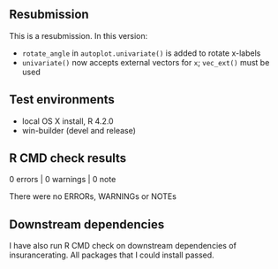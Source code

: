 ## Resubmission
This is a resubmission. In this version:

* `rotate_angle` in `autoplot.univariate()` is added to rotate x-labels
* `univariate()` now accepts external vectors for `x`; `vec_ext()` must be used

## Test environments
* local OS X install, R 4.2.0
* win-builder (devel and release)

## R CMD check results

0 errors | 0 warnings | 0 note

There were no ERRORs, WARNINGs or NOTEs

## Downstream dependencies
I have also run R CMD check on downstream dependencies of insurancerating.
All packages that I could install passed.


